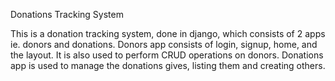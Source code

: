 Donations Tracking System

This is a donation tracking system, done in django, which consists of 2 apps ie. donors and donations. 
Donors app consists of login, signup, home, and the layout. It is also used to perform CRUD operations on donors. 
Donations app is used to manage the donations gives, listing them and creating others. 
